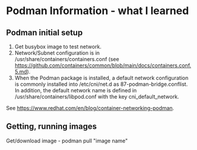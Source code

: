 # Podman Information - what I learned

## Podman initial setup
1. Get busybox image to test network.
2. Network/Subnet configuration is in /usr/share/containers/containers.conf (see https://github.com/containers/common/blob/main/docs/containers.conf.5.md).
3. When the Podman package is installed, a default network configuration is commonly installed into /etc/cni/net.d as 87-podman-bridge.conflist.  In addition, the default network name is defined in /usr/share/containers/libpod.conf with the key cni_default_network.

See https://www.redhat.com/en/blog/container-networking-podman.


## Getting, running images
Get/download image - podman pull "image name"
